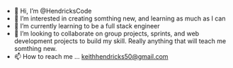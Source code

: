 - 👋 Hi, I’m @HendricksCode
- 👀 I’m interested in creating somthing new, and learning as much as I can
- 🌱 I’m currently learning to be a full stack engineer 
- 💞️ I’m looking to collaborate on group projects, sprints, and web development projects to build my skill. Really anything that will teach me somthing new.
- 📫 How to reach me ... keithhendricks50@gmail.com

<!---
HendricksCode/HendricksCode is a ✨ special ✨ repository because its `README.md` (this file) appears on your GitHub profile.
You can click the Preview link to take a look at your changes.
--->
